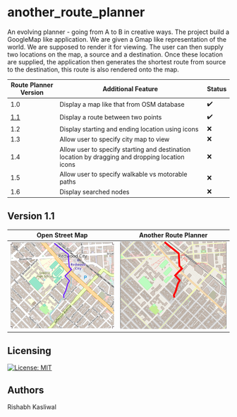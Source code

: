 # another_route_planner
An evolving planner - going from A to B in creative ways. The project build a GoogleMap like application. We are given a Gmap like representation of the world. We are supposed to render it for viewing. The user can then supply two locations on the map, a source and a destination. Once these location are supplied, the application then generates the shortest route from source to the destination, this route is also rendered onto the map. 


|Route Planner Version| Additional Feature| Status|
|-------|-------------------|-------|
|1.0|Display a map like that from OSM database|:heavy_check_mark:|
|[1.1](docs/Report.md)|Display a route between two points|:heavy_check_mark:|
|1.2|Display starting and ending location using icons|:x:|
|1.3|Allow user to specify city map to view|:x:|
|1.4|Allow user to specify starting and destination location by dragging and dropping location icons|:x:|
|1.5|Allow user to specify walkable vs motorable paths|:x:|
|1.6|Display searched nodes|:x:|


## Version 1.1

|Open Street Map| Another Route Planner|
:--------------:|:---------------------:
|![img1](docs/images/route_osm04.png)|![img2](docs/images/route_maps04.png)



## Licensing
[![License: MIT](https://img.shields.io/badge/License-MIT-yellow.svg)](https://opensource.org/licenses/MIT)
## Authors
Rishabh Kasliwal
